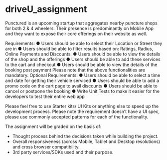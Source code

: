 # driveU_assignment

Punctured is an upcoming startup that aggregates nearby puncture shops for both 2 & 4
wheelers. Their presence is predominantly on Mobile App and they want to expose their core
offerings on their website as well.

Requirements:
● Users should be able to select their Location or Street they are in
● Users should be able to filter results based on: Ratings, Radius, Online Payments and
Discounts.
● Users should be able to view the details of the shop and the offerings
● Users should be able to add these services to the cart and checkout
● Users should be able to view the details of the booking post payment
Please note that the above functionalities are mandatory.
Optional Requirements:
● Users should be able to select a time and date for getting their vehicle serviced
● Users should be able to add a promo code on the cart page to avail discounts
● Users should be able to cancel or postpone the booking
● Write Unit Tests to make it easier for the developers to test their entire web app

Please feel free to use Starter kits/ UI Kits or anything else to speed up the development
process.
Please note the requirement doesn’t have a UI spec, please use commonly accepted patterns
for each of the functionality.

The assignment will be graded on the basis of:
- Thought process behind the decisions taken while building the project.
- Overall responsiveness (across Mobile, Tablet and Desktop resolutions) and cross
browser compatibility.
- 3rd party services/SDKs used and their purpose.
